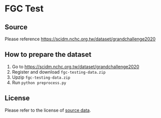 # FGC Test

## Source

Please reference https://scidm.nchc.org.tw/dataset/grandchallenge2020

## How to prepare the dataset

1. Go to https://scidm.nchc.org.tw/dataset/grandchallenge2020
2. Register and download `fgc-testing-data.zip`
3. Upzip `fgc-testing-data.zip`
4. Run `python preprocess.py`

## License
Please refer to the license of [source data](https://scidm.nchc.org.tw/dataset/grandchallenge2020).
